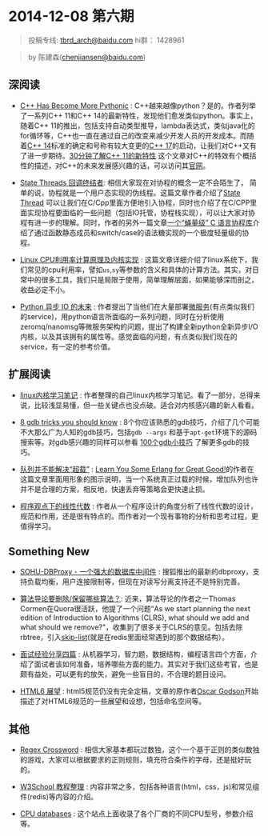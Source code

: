 

# 2014-12-08 第六期

> 投稿专线: tbrd_arch@baidu.com hi群： 1428961

> by 陈建森([chenjiansen@baidu.com](mailto:chenjiansen@baidu.com))



## 深阅读

* [C++ Has Become More Pythonic](http://preshing.com/20141202/cpp-has-become-more-pythonic/) : C++越来越像python？是的。作者列举了一系列C\+\+ 11和C\+\+ 14的最新特性，发现他们愈发类似python。事实上，随着C\+\+ 11的推出，包括支持自动类型推导，lambda表达式，类似java化的for循环等，C\+\+也一直在通过自己的改变来减少开发人员的开发成本。而随着[C\+\+ 14](http://en.wikipedia.org/wiki/C%2B%2B14)标准的确定和号称有较大变更的[C\+\+ 17](http://en.wikipedia.org/wiki/C%2B%2B17)的启动，让我们对C\+\+又有了进一步期待。[30分钟了解C\+\+ 11的新特性](http://developer.51cto.com/art/201312/422379.htm) 这个文章对C\+\+的特效有个概括性的描述，对C\+\+的未来发展感兴趣的话，可以访问其[官网](http://isocpp.org/)。

* [State Threads 回调终结者](http://coolshell.cn/articles/12012.html): 相信大家现在对协程的概念一定不会陌生了， 简单的说，协程就是一个用户态实现的伪线程。这篇文章作者介绍了[State Thread](https://github.com/winlinvip/state-threads) 可以让我们在C/Cpp里面方便地引入协程，同时也介绍了在C/CPP里面实现协程要面临的一些问题（包括IO托管，协程栈实现），可以让大家对协程有进一步的理解。同时，作者的另外一篇文章[一个“蝇量级” C 语言协程库](http://coolshell.cn/articles/10975.html)介绍了通过函数静态成员和switch/case的语法糖实现的一个极度轻量级的协程。

* [Linux CPU利用率计算原理及内核实现](http://ilinuxkernel.com/?p=333) : 这篇文章详细介绍了linux系统下，我们常见的cpu利用率，譬如`us`,`sy`等参数的含义和具体的计算方法。其实，对日常中的很多工具，我们只是局限于使用，简单理解层面，如果能够深而剖之，收益必定不小。

* [Python 异步 IO 的未来](http://www.oschina.net/translate/the-future-of-asynchronous-io-in-python) : 作者提出了当他们在大量部署[微服务](http://www.infoq.com/cn/news/2013/12/micro-service-architecture)(有点类似我们的service)，用python语言所面临的一系列问题，同时在分析使用zeromq/nanomsg等微服务架构的问题，提出了构建全新python全新异步I/O内核，以及其该拥有的属性等。感觉面临的问题，有点类似我们现在的service，有一定的参考价值。

## 扩展阅读


* [linux内核学习笔记](http://guojing.me/linux-kernel-architecture/archive/) : 作者整理的自己linux内核学习笔记。看了一部分，总得来说，比较浅显易懂，但一些关键点也没点破。适合对内核感兴趣的新人看看。

* [8 gdb tricks you should know](https://blogs.oracle.com/ksplice/entry/8_gdb_tricks_you_should) : 8个你应该熟悉的gdb技巧，介绍了几个可能不大那么广为人知的gdb技巧，包括`gdb --args` 和基于`apt-get`环境下的源码搜索等。对gdb感兴趣的同样可以参看 [100个gdb小技巧](https://github.com/hellogcc/100-gdb-tips)  了解更多gdb的技巧。


* [队列并不能解决“超载”](http://www.infoq.com/cn/news/2014/11/queue-can-not-overload) : [Learn You Some Erlang for Great Good!](http://learnyousomeerlang.com/content)的作者在这篇文章里面用形象的图示说明，当一个系统真正过载的时候，增加队列也许并不是合理的方案，相反地，快速丢弃等策略会更快速止损。

* [程序观点下的线性代数](http://www.cnblogs.com/weidagang2046/p/linear-algebra-from-programming-perspective.html) : 作者从一个程序设计的角度分析了线性代数的设计，规范和作用，还是很有特点的。而作者对一个现有事物的分析和思考过程，更值得学习。

## Something New

* [SOHU-DBProxy - 一个强大的数据库中间件](https://github.com/SOHUDBA/SOHU-DBProxy) : 搜狐推出的最新的dbproxy，支持负载均衡，用户连接限制等，但现在对读写分离支持还不是特别完善。

* [算法导论要删除/保留哪些算法？](http://www.quora.com/As-we-start-planning-the-next-edition-of-Introduction-to-Algorithms-CLRS-what-should-we-add-and-what-should-we-remove): 近来，算法导论的作者之一Thomas Cormen在Quora很活跃，他提了一个问题“As we start planning the next edition of Introduction to Algorithms (CLRS), what should we add and what should we remove?"，收集到了很多关于CLRS的意见。包括去除rbtree，引入[skip-list](http://en.wikipedia.org/wiki/Skip_list)(就是在redis里面经常遇到的那个数据结构）。

* [面试经验分享四篇](http://frank19900731.github.io/blog/2014/11/25/mian-shi-jing-yan-fen-xiang-si-pian/) : 从机器学习，智力题，数据结构，编程语言四个方面，介绍了面试者该如何准备，培养哪些方面的能力。其实对于我们这些考官，也是颇有益处，可以更有的放矢，避免一些盲目的，不合理的题目设问。

* [HTML6 展望](http://coolshell.cn/articles/12206.html) : html5规范仍没有完全定稿，文章的原作者[Oscar Godson](http://html6spec.com/)开始描述了对HTML6规范的一些展望和设想，包括命名空间等。


## 其他

* [Regex Crossword](http://regexcrossword.com/) : 相信大家基本都玩过数独，这个一个基于正则的类似数独的游戏，大家可以根据要求的正则规则，填充符合条件的字母，还是挺好玩的。


* [W3School 教程整理](http://www.jianshu.com/p/046583fda70c) : 内容非常之多，包括各种语言(html，css，js)和常见组件(redis)等内容的介绍。

* [CPU databases](http://cpudb.stanford.edu/) : 这个站点上面收录了各个厂商的不同CPU型号，参数介绍等。
